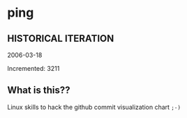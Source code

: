 # ping

## HISTORICAL ITERATION
2006-03-18

Incremented: 3211

## What is this?? 
Linux skills to hack the github commit visualization chart `;-)`

